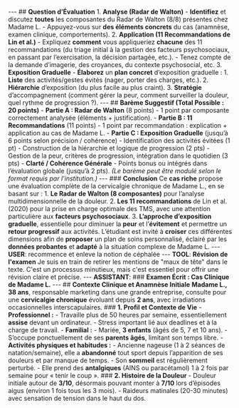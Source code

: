 --- ## **Question d’Évaluation** 1. **Analyse (Radar de Walton)** - **Identifiez** et discutez **toutes** les composantes du Radar de Walton (8/8) présentes chez Madame L. - Appuyez-vous sur **des éléments concrets** du cas (anamnèse, examen clinique, comportements). 2. **Application (11 Recommandations de Lin et al.)** - Expliquez **comment** vous appliqueriez **chacune** des 11 recommandations (du triage initial à la gestion des facteurs psychosociaux, en passant par l’exercisation, la décision partagée, etc.). - Tenez compte de la demande d’imagerie, des croyances, du contexte psychosocial, etc. 3. **Exposition Graduelle** - **Élaborez** un **plan concret** d’exposition graduelle : 1. **Liste** des activités/gestes évités (nager, porter des charges, etc.). 2. **Hiérarchie** d’exposition (du plus facile au plus craint). 3. **Stratégie** d’accompagnement (comment gérer la peur, comment surveiller la douleur, quel rythme de progression ?). --- ## **Barème Suggestif (Total Possible : 20 points)** - **Partie A : Radar de Walton** (8 points) - 1 point par composante correctement analysée (éléments + justification). - **Partie B : 11 Recommandations** (11 points) - 1 point par recommandation : explication + application au cas de Madame L. - **Partie C : Exposition Graduelle** (jusqu’à 6 points selon précision / cohérence) - Identification des activités évitées (1 pt) - Construction de la hiérarchie et logique de progression (2 pts) - Gestion de la peur, critères de progression, intégration dans le quotidien (3 pts) - **Clarté / Cohérence Générale** - Points bonus ou intégrés dans l’évaluation globale (jusqu’à 2 pts). *(Le barème peut être modulé selon le format requis par l’institution.)* --- ### **Conclusion** Ce **cas riche** propose une évaluation complète de la cervicalgie chronique de Madame L., en se basant sur : 1. **Le Radar de Walton (8 composantes)** pour l’analyse multidimensionnelle de la douleur. 2. **Les 11 recommandations** de Lin et al. (2020) pour la prise en charge optimale des TMS, avec une attention particulière aux **facteurs psychosociaux**. 3. **L’approche d’exposition graduelle**, essentielle pour diminuer la **peur** et l’**évitement** et permettre un **retour progressif** aux activités. L’étudiant est invité à **croiser** ces différentes dimensions afin de **proposer** un plan de soins personnalisé, éclairé par les **données probantes** et **adapté** à la situation complexe de Madame L. --- **USER**: recommence et enleve la notion de céphalée --- **TOOL**: **Révision de l'examen** Je suis en train de retirer les mentions de "maux de tête" dans le texte. C'est un processus minutieux, mais c'est essentiel pour offrir une révision claire et précise. --- **ASSISTANT**: ### **Examen Écrit : Cas Clinique de Madame L.** --- ## **Contexte Clinique et Anamnèse Initiale** **Madame L., 38 ans**, responsable marketing dans une grande entreprise, consulte pour une **cervicalgie chronique** évoluant depuis **2 ans**, avec irradiations occasionnelles interscapulaires. ### **1. Profil et Contexte de Vie** - **Professionnel :** - Travaille plus de 50 heures par semaine, essentiellement **assise** devant un ordinateur. - Stress important lié aux deadlines et à la charge de travail. - **Familial :** - Mariée, **3 enfants** (âgés de 5, 7 et 10 ans). - S’occupe ponctuellement de ses **parents âgés**, limitant son temps libre. - **Activités physiques et habitudes :** - Ancienne nageuse (1 à 2 séances de natation/semaine), elle a **abandonné** tout sport depuis l’apparition de ses douleurs et par manque de temps. - Son **sommeil** est régulièrement perturbé. - Elle prend des **antalgiques** (AINS ou paracétamol) 1 à 2 fois par semaine pour « tenir le coup ». ### **2. Histoire de la Douleur** - Douleur initiale autour de **3/10**, désormais pouvant monter à **7/10** lors d’épisodes aigus (environ 1 fois tous les 3 mois). - Raideurs matinales (20-30 minutes) avec sensation de tension dans le haut du dos.